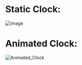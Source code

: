 # Static Clock:
![image](https://user-images.githubusercontent.com/81289215/121090170-c9257900-c805-11eb-99d1-4d256bcdd160.png)




# Animated Clock:
![Animated_Clock](https://user-images.githubusercontent.com/81289215/121099750-0abe2000-c816-11eb-9589-0fd5d68c0417.gif)
